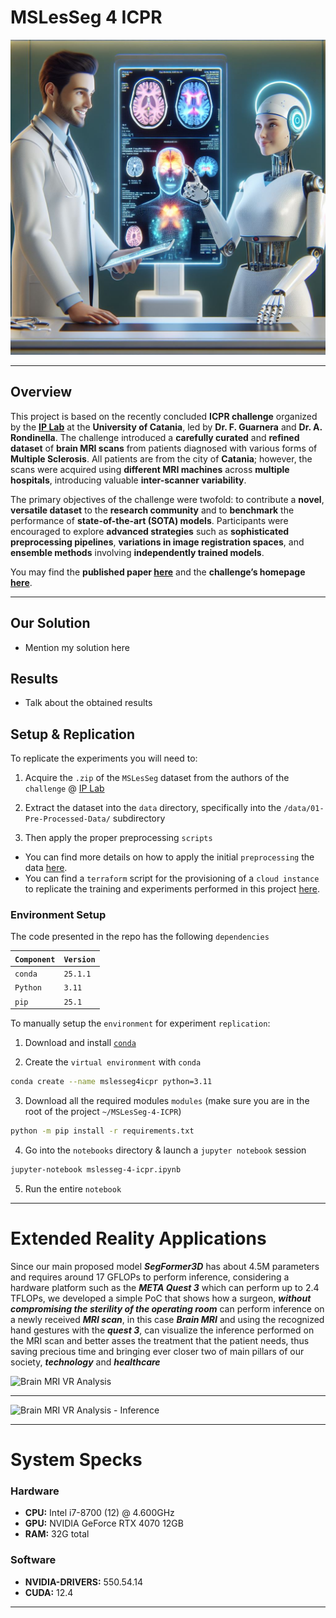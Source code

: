 # MSLesSeg 4 ICPR

![Project-Header](./assets/imgs/01-Project-Header.jpeg)

---

## Overview

This project is based on the recently concluded **ICPR challenge** organized by the **[IP Lab](https://iplab.dmi.unict.it/)** at the **University of Catania**, led by **Dr. F. Guarnera** and **Dr. A. Rondinella**. The challenge introduced a **carefully curated** and **refined dataset** of **brain MRI scans** from patients diagnosed with various forms of **Multiple Sclerosis**. All patients are from the city of **Catania**; however, the scans were acquired using **different MRI machines** across **multiple hospitals**, introducing valuable **inter-scanner variability**.

The primary objectives of the challenge were twofold: to contribute a **novel**, **versatile dataset** to the **research community** and to **benchmark** the performance of **state-of-the-art (SOTA) models**. Participants were encouraged to explore **advanced strategies** such as **sophisticated preprocessing pipelines**, **variations in image registration spaces**, and **ensemble methods** involving **independently trained models**.

You may find the **published paper [here](https://arxiv.org/abs/2410.07924)** and the **challenge’s homepage [here](https://iplab.dmi.unict.it/mfs/ms-les-seg/)**.

---

## Our Solution

- Mention my solution here

## Results

- Talk about the obtained results

## Setup & Replication

To replicate the experiments you will need to:

1) Acquire the `.zip` of the `MSLesSeg` dataset from the authors of the `challenge` @ [IP Lab](https://iplab.dmi.unict.it/people/)

2) Extract the dataset into the `data` directory, specifically into the `/data/01-Pre-Processed-Data/` subdirectory

3) Then apply the proper preprocessing `scripts`

- You can find more details on how to apply the initial `preprocessing` the data [here](./data/README.md).
- You can find a `terraform` script for the provisioning of a `cloud instance` to replicate the training and experiments performed in this project [here](./cloud_infrastructure/).

### Environment Setup

The code presented in the repo has the following `dependencies`

| `Component` | `Version` |
|-------------|-----------|
| `conda`     | `25.1.1`  |
| `Python`    | `3.11`    |
| `pip`       | `25.1`    |


To manually setup the `environment` for experiment `replication`:

1) Download and install [`conda`](https://www.anaconda.com/docs/getting-started/miniconda/main)

2) Create the `virtual environment` with `conda`

```bash
conda create --name mslesseg4icpr python=3.11
```
3) Download all the required modules `modules` (make sure you are in the root of the project `~/MSLesSeg-4-ICPR`)

```bash
python -m pip install -r requirements.txt
```

4) Go into the `notebooks` directory & launch a `jupyter notebook` session

```bash
jupyter-notebook mslesseg-4-icpr.ipynb
```

5) Run the entire `notebook`

---

# Extended Reality Applications

Since our main proposed model ***SegFormer3D*** has about 4.5M parameters and requires around 17 GFLOPs to perform inference, considering a hardware platform such as the ***META Quest 3*** which can perform up to 2.4 TFLOPs, we developed a simple PoC that shows how a surgeon, ***without compromising the sterility of the operating room*** can perform inference on a newly received ***MRI scan***, in this case ***Brain MRI*** and using the recognized hand gestures with the ***quest 3***, can visualize the inference performed on the MRI scan and better asses the treatment that the patient needs, thus saving precious time and bringing ever closer two of main pillars of our society, ***technology*** and ***healthcare***

![Brain MRI VR Analysis](./assets/gifs/VR-Brain-MRI-Scan-Analysis.gif)

---

![Brain MRI VR Analysis - Inference](./assets/gifs/VR-Brain-MRI-Inference-Analysis.gif)

---


# System Specks

### Hardware

- **CPU:** Intel i7-8700 (12) @ 4.600GHz  
- **GPU:** NVIDIA GeForce RTX 4070 12GB  
- **RAM:** 32G total 

### Software

- **NVIDIA-DRIVERS:** 550.54.14
- **CUDA:** 12.4

---
